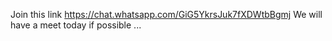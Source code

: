 Join this link https://chat.whatsapp.com/GiG5YkrsJuk7fXDWtbBgmj
We will have a meet today if possible ...